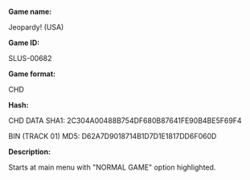 **Game name:**

Jeopardy! (USA)

**Game ID:**

SLUS-00682

**Game format:**

CHD

**Hash:**

CHD DATA SHA1: 2C304A00488B754DF680B87641FE90B4BE5F69F4

BIN (TRACK 01) MD5: D62A7D9018714B1D7D1E1817DD6F060D

**Description:**

Starts at main menu with "NORMAL GAME" option highlighted.